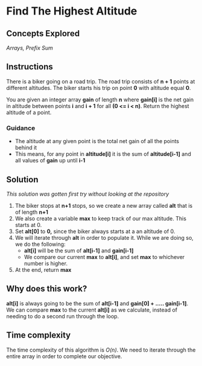 # Find The Highest Altitude
## Concepts Explored
_Arrays, Prefix Sum_

## Instructions
There is a biker going on a road trip. The road trip consists of **n + 1** points at different altitudes. The biker starts his trip on point **0** with altitude equal **0**.

You are given an integer array **gain** of length **n** where **gain[i]** is the net gain in altitude between points **i**​​​​​​ and **i + 1** for all **(0 <= i < n)**. Return the highest altitude of a point.

### Guidance
- The altitude at any given point is the total net gain of all the points behind it
- This means, for any point in **altitude[i]** it is the sum of **altitude[i-1]** and all values of **gain** up until **i-1**

## Solution
_This solution was gotten first try without looking at the repository_
1. The biker stops at **n+1** stops, so we create a new array called **alt** that is of length **n+1**
2. We also create a variable **max** to keep track of our max altitude. This starts at 0.
3. Set **alt[0]** to **0,** since the biker always starts at a an altitude of 0.
4. We will iterate through **alt** in order to populate it. While we are doing so, we do the following:
   * **alt[i]** will be the sum of **alt[i-1]** and **gain[i-1]**
   * We compare our current **max** to **alt[i]**, and set **max** to whichever number is higher.
5. At the end, return **max** 

## Why does this work?
**alt[i]** is always going to be the sum of **alt[i-1]** and **gain[0] + ..... gain[i-1]**. We can compare **max** to the current **alt[i]** as we calculate, instead of needing to do a second run through the loop.

## Time complexity
The time complexity of this algorithm is _O(n)_. We need to iterate through the entire array in order to complete our objective.

